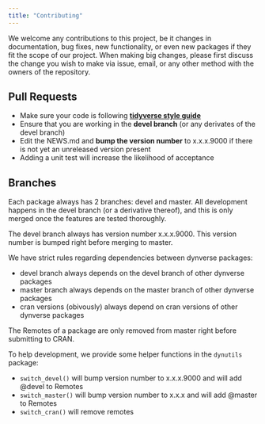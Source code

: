 ```yaml
---
title: "Contributing"
---
```


We welcome any contributions to this project, be it changes in documentation, bug fixes, new functionality, or even new packages if they fit the scope of our project. When making big changes, please first discuss the change you wish to make via issue, email, or any other method with the owners of the repository.

## Pull Requests

* Make sure your code is following **[tidyverse style guide](https://style.tidyverse.org/)**
* Ensure that you are working in the **devel branch** (or any derivates of the devel branch)
* Edit the NEWS.md and **bump the version number** to x.x.x.9000 if there is not yet an unreleased version present
* Adding a unit test will increase the likelihood of acceptance

## Branches

Each package always has 2 branches: devel and master. All development happens in the devel branch (or a derivative thereof), and this is only merged once the features are tested thoroughly.  

The devel branch always has version number x.x.x.9000. This version number is bumped right before merging to master.

We have strict rules regarding dependencies between dynverse packages:

* devel branch always depends on the devel branch of other dynverse packages
* master branch always depends on the master branch of other dynverse packages
* cran versions (obivously) always depend on cran versions of other dynverse packages

The Remotes of a package are only removed from master right before submitting to CRAN.

To help development, we provide some helper functions in the `dynutils` package:

* `switch_devel()` will bump version number to x.x.x.9000 and will add @devel to Remotes
* `switch_master()` will bump version number to x.x.x and will add @master to Remotes
* `switch_cran()` will remove remotes
